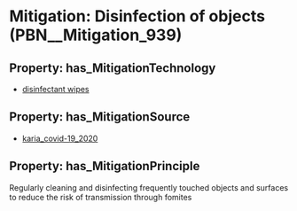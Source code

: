 # Mitigation: __Disinfection of objects__ (PBN__Mitigation_939)

## Property: has_MitigationTechnology

* [disinfectant wipes](../Technology/PBN__Technology_673)

## Property: has_MitigationSource

* [karia_covid-19_2020](../Article/PBN__Article_225)

## Property: has_MitigationPrinciple

Regularly cleaning and disinfecting frequently touched objects and surfaces to reduce the risk of transmission through fomites

